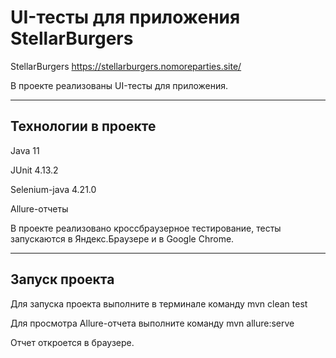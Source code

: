 # UI-тесты для приложения StellarBurgers
StellarBurgers https://stellarburgers.nomoreparties.site/

В проекте реализованы UI-тесты для приложения.

___
## Технологии в проекте

Java 11

JUnit 4.13.2

Selenium-java 4.21.0

Allure-отчеты

В проекте реализовано кроссбраузерное тестирование, тесты запускаются в Яндекс.Браузере и в Google Chrome.
____
## Запуск проекта
Для запуска проекта выполните в терминале команду mvn clean test

Для просмотра Allure-отчета выполните команду mvn allure:serve

Отчет откроется в браузере.

